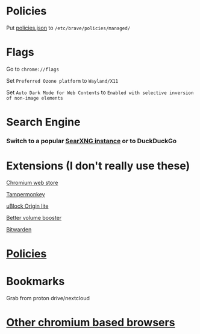 # Policies

Put [policies.json](https://github.com/Twig6943/dotfiles/blob/main/chromium/brave/policies.json) to `/etc/brave/policies/managed/`

# Flags
Go to `chrome://flags`

Set `Preferred Ozone platform` to `Wayland/X11`

Set `Auto Dark Mode for Web Contents` to `Enabled with selective inversion of non-image elements`

# Search Engine

### Switch to a popular [SearXNG instance](https://searx.space/) or to DuckDuckGo

# Extensions (I don't really use these)

[Chromium web store](https://github.com/NeverDecaf/chromium-web-store)

[Tampermonkey](https://chromewebstore.google.com/detail/tampermonkey/dhdgffkkebhmkfjojejmpbldmpobfkfo)

[uBlock Origin lite](https://chromewebstore.google.com/detail/ublock-origin-lite/ddkjiahejlhfcafbddmgiahcphecmpfh)

[Better volume booster](https://chromewebstore.google.com/detail/browser-boost-extra-tools/akknpgblpchaoebdoiojonnahhnfgnem)

[Bitwarden](https://chromewebstore.google.com/detail/bitwarden-password-manage/nngceckbapebfimnlniiiahkandclblb)

# [Policies](https://github.com/Twig6943/dotfiles/blob/main/chromium/brave/policies.json)

# Bookmarks

Grab from proton drive/nextcloud

# [Other chromium based browsers](https://github.com/Twig6943/dotfiles/tree/main/chromium)
